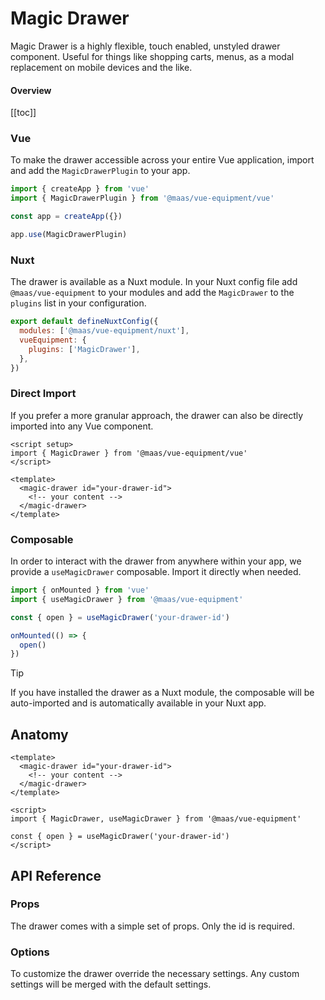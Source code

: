 # Magic Drawer

Magic Drawer is a highly flexible, touch enabled, unstyled drawer component. Useful for things like shopping carts, menus, as a modal replacement on mobile devices and the like.

<component-preview src="./demo/DefaultDemo.vue" />

#### Overview

[[toc]]

<!--@include: @/apps/docs/src/content/snippets/installation.md-->

### Vue

To make the drawer accessible across your entire Vue application, import and add the `MagicDrawerPlugin` to your app.

```js
import { createApp } from 'vue'
import { MagicDrawerPlugin } from '@maas/vue-equipment/vue'

const app = createApp({})

app.use(MagicDrawerPlugin)
```

### Nuxt

The drawer is available as a Nuxt module. In your Nuxt config file add `@maas/vue-equipment` to your modules and add the `MagicDrawer` to the `plugins` list in your configuration.

```js
export default defineNuxtConfig({
  modules: ['@maas/vue-equipment/nuxt'],
  vueEquipment: {
    plugins: ['MagicDrawer'],
  },
})
```

### Direct Import

If you prefer a more granular approach, the drawer can also be directly imported into any Vue component.

```vue
<script setup>
import { MagicDrawer } from '@maas/vue-equipment/vue'
</script>

<template>
  <magic-drawer id="your-drawer-id">
    <!-- your content -->
  </magic-drawer>
</template>
```

### Composable

In order to interact with the drawer from anywhere within your app, we provide a `useMagicDrawer` composable. Import it directly when needed.

```js
import { onMounted } from 'vue'
import { useMagicDrawer } from '@maas/vue-equipment'

const { open } = useMagicDrawer('your-drawer-id')

onMounted(() => {
  open()
})
```

> [!TIP]
> If you have installed the drawer as a Nuxt module, the composable will be auto-imported and is automatically available in your Nuxt app.

## Anatomy

```vue
<template>
  <magic-drawer id="your-drawer-id">
    <!-- your content -->
  </magic-drawer>
</template>

<script>
import { MagicDrawer, useMagicDrawer } from '@maas/vue-equipment'

const { open } = useMagicDrawer('your-drawer-id')
</script>
```

## API Reference

### Props

The drawer comes with a simple set of props. Only the id is required.

<prose-table
  :columns="[
    { label: 'Prop' },
    { label: 'Type' },
    { label: 'Required' }
  ]"
  :rows="[
    {
      items: [
        {
          label: 'id',
          description: 'Providing an id is required. Can either be a string or a ref.',
          code: ['label']
        },
        {
          label: 'MaybeRef\<string\>',
          code: ['label'],
          escape: true
        },
        {
          label: 'true',
          code: ['label']
        }
      ]
    },
    {
      items: [
        {
          label: 'options',
          description: 'Refer to the options table below for details.',
          code: ['label']
        },
        {
          label: 'MagicDrawerOptions',
          code: ['label']
        },
        {
          label: 'false',
          code: ['label']
        }
      ]
    },
    {
      items: [
        {
          label: 'component',
          description: 'Optionally pass a Vue component instance. Renders in place of the drawer\’s slot.',
          code: ['label']
        },
        {
          label: 'Component',
          code: ['label']
        },
        {
          label: 'false',
          code: ['label']
        }
      ]
    }
  ]"
/>

### Options

To customize the drawer override the necessary settings. Any custom settings will be merged with the default settings.

<prose-table 
  :columns="[
    { label: 'Option' },
    { label: 'Type' },
    { label: 'Default' }
  ]"
  :rows="[
    {
      items: [
        {
          label: 'position',
          description: 'Set the drawer\’s position relative to the viewport.',
          code: ['label']
        },
        {
          label: 'string',
          description: '\'top\' | \'right\' | \'bottom\' | \'left\'',
          code: ['label']
        },
        {
          label: '\'bottom\'',
          code: ['label']
        }
      ]
    },
    {
      items: [
        {
          label: 'backdrop',
          description: 'Show or hide a backdrop element. Only visible when the drawer is open.',
          code: ['label']
        },
        {
          label: 'boolean',
          code: ['label']
        },
        {
          label: 'true',
          code: ['label']
        }
      ]
    },
    {
      items: [
        {
          label: 'tag',
          description: 'Specify the drawer\’s HTML element.',
          code: ['label']
        },
        {
          label: 'string',
          description: '\'dialog\' | \'div\'',
          code: ['label']
        },
        {
          label: '\'dialog\'',
          code: ['label']
        }
      ]
    },
    {
      items: [
        {
          label: 'focusTrap',
          description: 'Pass focus-trap options or disable completely. A complete list of options can be found [here](https://www.npmjs.com/package/focus-trap#createoptions). Make sure to disable this, if you do not have a focusable element in your drawer.',
          code: ['label']
        },
        {
          label: 'boolean | FocusTrapOptions',
          code: ['label']
        },
        {
          label: 'object',
          code: ['label']
        }
      ]
    },
    {
      items: [
        {
          label: 'scrollLock',
          description: 'Lock body scroll when the drawer is open.',
          code: ['label']
        },
        {
          label: 'boolean | object',
          code: ['label']
        },
        {
          label: 'object',
          code: ['label']
        }
      ]
    },
    {
      items: [
        {
          label: 'scrollLock.padding',
          description: 'Locking the body scroll hides any permanently visible scrollbar. Adding a padding to fixed elements prevents them from shifting in this case.',
          code: ['label']
        },
        {
          label: 'boolean',
          code: ['label']
        },
        {
          label: 'true',
          code: ['label']
        }
      ]
    },
    {
      items: [
        {
          label: 'snapPoints',
          description: 'Add snap points. Points can either be a decimal between 0 and 1 or an integer with px appended, like \'768px\'.',
          code: ['label']
        },
        {
          label: 'DrawerSnapPoint[]',
          description: 'Array<`${string}px` | number>',
          code: ['label', 'description']
        },
        {
          label: '[1]',
          code: ['label']
        }
      ]
    },
    {
      items: [
        {
          label: 'teleport.target',
          description: 'Specify the teleport target or disable teleporting the drawer completely.',
          code: ['label']
        },
        {
          label: 'string',
          code: ['label']
        },
        {
          label: '\'body\'',
          code: ['label']
        }
      ]
    },
    {
      items: [
        {
          label: 'teleport.disabled',
          description: 'Specify the teleport target or disable teleporting the drawer completely.',
          code: ['label']
        },
        {
          label: 'boolean',
          code: ['label']
        },
        {
          label: 'false',
          code: ['label']
        }
      ]
    },
    {
      items: [
        {
          label: 'transition.content',
          description: 'Set CSS transition classes for the drawer itself.',
          code: ['label']
        },
        {
          label: 'string',
          code: ['label']
        },
        {
          label: '\'magic-drawer--content\'',
          code: ['label']
        }
      ]
    },
    {
      items: [
        {
          label: 'transition.backdrop',
          description: 'Set CSS transition classes for the drawer\’s backdrop.',
          code: ['label']
        },
        {
          label: 'string',
          code: ['label']
        },
        {
          label: '\'magic-drawer--backdrop\'',
          code: ['label']
        }
      ]
    },
    {
      items: [
        {
          label: 'threshold.lock',
          description: 'Configure the dragged distance before the drawer prevents other touch interactions.',
          code: ['label']
        },
        {
          label: 'number',
          code: ['label']
        },
        {
          label: '0',
          code: ['label']
        }
      ]
    },
    {
      items: [
        {
          label: 'threshold.distance',
          description: 'Configure the dragged distance before the drawer snaps.',
          code: ['label']
        },
        {
          label: 'number',
          code: ['label']
        },
        {
          label: '128',
          code: ['label']
        }
      ]
    },
    {
      items: [
        {
          label: 'threshold.momentum',
          description: 'Configure the momentum from when the drawer snaps.',
          code: ['label']
        },
        {
          label: 'number',
          code: ['label']
        },
        {
          label: '1',
          code: ['label']
        }
      ]
    },
    {
      items: [
        {
          label: 'animation.snap.duration',
          description: 'Configure the drawer\’s snap animation duration.',
          code: ['label']
        },
        {
          label: 'number',
          code: ['label']
        },
        {
          label: '300',
          code: ['label']
        }
      ]
    },
    {
      items: [
        {
          label: 'animation.snap.easing',
          description: 'Configure the drawer\’s snap animation easing.',
          code: ['label']
        },
        {
          label: 'function',
          code: ['label']
        },
        {
          label: 'function',
          description: '(t) => t * (2 - t)',
          code: ['label']
        }
      ]
    },
    {
      items: [
        {
          label: 'initial.open',
          description: 'Open the drawer as soon as the component is mounted.',
          code: ['label']
        },
        {
          label: 'boolean',
          code: ['label']
        },
        {
          label: 'false',
          code: ['label']
        }
      ]
    },
    {
      items: [
        {
          label: 'initial.transition',
          description: 'Animate the drawer when it opens initially. Ignored if <code>initial.open</code> is not set.',
          code: ['label']
        },
        {
          label: 'boolean',
          code: ['label']
        },
        {
          label: '—',
        }
      ]
    },
    {
      items: [
        {
          label: 'initial.snapPoint',
          description: 'Optionally provide an initial snap point for the drawer to snap to. Ignored if <code>initial.open</code> is not set.',
          code: ['label']
        },
        {
          label: 'DrawerSnapPoint',
          code: ['label']
        },
        {
          label: '—',
        }
      ]
    },
    {
      items: [
        {
          label: 'keyListener',
          description: 'Set to false to disable key listeners completely.',
          code: ['label']
        },
        {
          label: 'boolean | object',
          code: ['label']
        },
        {
          label: 'object',
          code: ['label']
        }
      ]
    },
    {
      items: [
        {
          label: 'keyListener.close',
          description: 'Set keyboard keys to close the drawer.',
          code: ['label']
        },
        {
          label: 'string[]',
          code: ['label']
        },
        {
          label: '[\'Escape\']',
          code: ['label']
        }
      ]
    },
    {
      items: [
        {
          label: 'enableMousewheel',
          description: 'When set to true, the drawer will react to mousewheel input.',
          code: ['label']
        },
        {
          label: 'boolean',
          code: ['label']
        },
        {
          label: 'false',
          code: ['label']
        }
      ]
    },
    {
      items: [
        {
          label: 'preventZoom',
          description: 'Prevent the browser from being zoomed when the drawer is open.',
          code: ['label']
        },
        {
          label: 'boolean',
          code: ['label']
        },
        {
          label: 'true',
          code: ['label']
        }
      ]
    },
    {
      items: [
        {
          label: 'preventDragClose',
          description: 'Prevent the drawer from being closed by dragging.',
          code: ['label']
        },
        {
          label: 'boolean',
          code: ['label']
        },
        {
          label: 'false',
          code: ['label']
        }
      ]
    },
    {
      items: [
        {
          label: 'disabled',
          description: 'Disable the drawer completely.',
          code: ['label']
        },
        {
          label: 'boolean',
          code: ['label']
        },
        {
          label: 'false',
          code: ['label']
        }
      ]
    }
  ]"
/>
